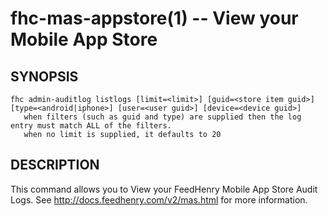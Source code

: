 fhc-mas-appstore(1) -- View your Mobile App Store
==================================================

## SYNOPSIS


    fhc admin-auditlog listlogs [limit=<limit>] [guid=<store item guid>] [type=<android|iphone>] [user=<user guid>] [device=<device guid>]
       when filters (such as guid and type) are supplied then the log entry must match ALL of the filters.
       when no limit is supplied, it defaults to 20

## DESCRIPTION

This command allows you to View your FeedHenry Mobile App Store Audit Logs. See http://docs.feedhenry.com/v2/mas.html for more information.

